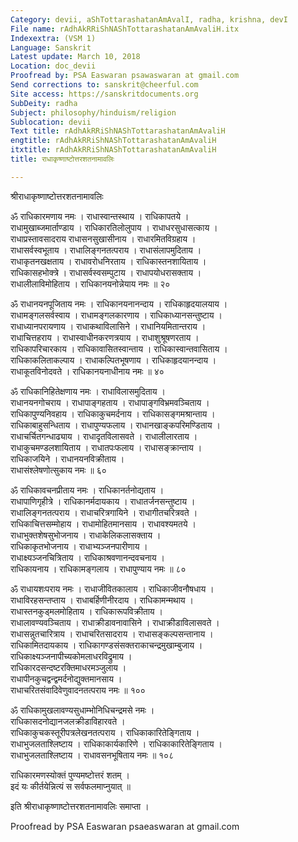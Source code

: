 ```yaml
---
Category: devii, aShTottarashatanAmAvalI, radha, krishna, devI
File name: rAdhAkRRiShNAShTottarashatanAmAvaliH.itx
Indexextra: (VSM 1)
Language: Sanskrit
Latest update: March 10, 2018
Location: doc_devii
Proofread by: PSA Easwaran psawaswaran at gmail.com
Send corrections to: sanskrit@cheerful.com
Site access: https://sanskritdocuments.org
SubDeity: radha
Subject: philosophy/hinduism/religion
Sublocation: devii
Text title: rAdhAkRRiShNAShTottarashatanAmAvaliH
engtitle: rAdhAkRRiShNAShTottarashatanAmAvaliH
itxtitle: rAdhAkRRiShNAShTottarashatanAmAvaliH
title: राधाकृष्णाष्टोत्तरशतनामावलिः

---
```

  
 श्रीराधाकृष्णाष्टोत्तरशतनामावलिः   
  
ॐ राधिकारमणाय नमः । राधास्वान्तस्थाय । राधिकापतये ।  
राधामुखाब्जमार्ताण्डाय । राधिकारतिलोलुपाय । राधाधरसुधासत्काय ।  
राधाप्रस्तावसादराय राधासनसुखासीनाय । राधारमितविग्रहाय ।  
राधासर्वस्वभूताय । राधालिङ्गनतत्पराय । राधासंलापमुदिताय ।  
राधाकृतनखक्षताय । राधावरोधनिरताय । राधिकास्तनशायिताय ।  
राधिकासहभोक्त्रे । राधासर्वस्वसम्पुटाय । राधापयोधरासक्ताय ।  
राधालीलाविमोहिताय । राधिकानयनोन्नेयाय नमः ॥ २०  
  
ॐ राधानयनपूजिताय नमः । राधिकानयनानन्दाय । राधिकाहृदयालयाय ।  
राधामङ्गलसर्वस्वाय । राधामङ्गलकारणाय । राधिकाध्यानसन्तुष्टाय ।  
राधाध्यानपरायणाय । राधाकथाविलासिने । राधानियमितान्तराय ।  
राधाचित्तहराय । राधास्वाधीनकरणत्रयाय । राधाशुश्रूषणरताय ।  
राधिकापरिचारकाय । राधिकावासितस्वान्ताय । राधिकास्वान्तवासिताय ।  
राधिकाकलिताकल्पाय । राधाकल्पितभूषणाय । राधिकाहृदयानन्दाय ।  
राधाकूतविनोदवते । राधिकानयनाधीनाय नमः ॥ ४०  
  
ॐ राधिकानिहितेक्षणाय नमः । राधाविलासमुदिताय ।  
राधानयनगोचराय । राधापाङ्गहताय । राधापाङ्गविभ्रमवञ्चिताय ।  
राधिकापुण्यनिवहाय । राधिकाकुचमर्दनाय । राधिकासङ्गमश्रान्ताय ।  
राधिकाबाहुसन्धिताय । राधापुण्यफलाय । राधानखाङ्कपरिमण्डिताय ।  
राधाचर्चितगन्धाढ्याय । राधादृतविलासवते । राधालीलारताय ।  
राधाकुचमण्डलशायिताय । राधातपःफलाय । राधासङ्क्रान्ताय ।  
राधिकाजयिने । राधानयनविक्रीताय ।  
राधासंश्लेषणोत्सुकाय नमः ॥ ६०  
  
ॐ राधिकावचनप्रीताय नमः । राधिकानर्तनोद्यताय ।  
राधापाणिगृहीत्रे । राधिकानर्मदायकाय । राधातर्जनसन्तुष्टाय ।  
राधालिङ्गनतत्पराय । राधाचरित्रगायिने । राधागीतचरित्रवते ।  
राधिकाचित्तसम्मोहाय । राधामोहितमानसाय । राधावश्यमतये ।  
राधाभुक्तशेषसुभोजनाय । राधाकेलिकलासक्ताय ।  
राधिकाकृतभोजनाय । राधाभ्यञ्जनपारीणाय ।  
राधाक्ष्यञ्जनचित्रिताय । राधिकाश्रवणानन्दवचनाय ।  
राधिकायनाय । राधिकामङ्गलाय । राधापुण्याय नमः ॥ ८०  
  
ॐ राधायशःपराय नमः । राधाजीवितकालाय । राधिकाजीवनौषधाय ।  
राधाविरहसन्तप्ताय । राधाबर्हिणीनीरदाय । राधिकामन्मथाय ।  
राधास्तनकुड्मलमोहिताय । राधिकारूपविक्रीताय ।  
राधालावण्यवञ्चिताय । राधाक्रीडावनावासिने । राधाक्रीडाविलासवते ।  
राधासन्नुतचारित्राय । राधाचरितसादराय । राधासङ्कल्पसन्तानाय ।  
राधिकामितदायकाय । राधिकागण्डसंसक्तराकाचन्द्रमुखाम्बुजाय ।  
राधिकाक्ष्यञ्जनापीच्यकोमलाधरविद्रुमाय ।  
राधिकारदसन्दष्टरक्तिमाधरमञ्जुलाय ।  
राधापीनकुचद्वन्द्वमर्दनोद्युक्तमानसाय ।  
राधाचरितसंवादिवेणुवादनतत्पराय नमः ॥ १००  
  
ॐ राधिकामुखलावण्यसुधाम्भोनिधिचन्द्रमसे नमः ।  
राधिकासदनोद्यानजलक्रीडाविहारवते ।  
राधिकाकुचकस्तूरीपत्रलेखनतत्पराय । राधिकाकारितेङ्गिताय ।  
राधाभुजलताश्लिष्टाय । राधिकाकार्यकारिणे । राधिकाकारितेङ्गिताय ।  
राधाभुजलताश्लिष्टाय । राधावसनभूषिताय नमः ॥ १०८  
  
राधिकारमणस्योक्तं पुण्यमष्टोत्तरं शतम् ।  
इदं यः कीर्तयेन्नित्यं स सर्वफलमाप्नुयात् ॥  
  
इति श्रीराधाकृष्णाष्टोत्तरशतनामावलिः समाप्ता ।  
  
  
Proofread by PSA Easwaran psaeaswaran at gmail.com  
  
